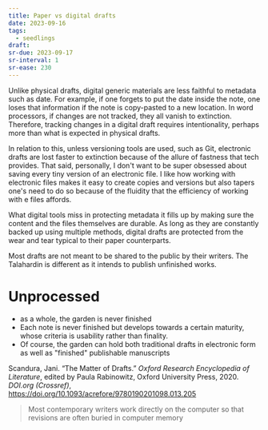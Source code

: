 ```yaml
---
title: Paper vs digital drafts
date: 2023-09-16
tags:
  - seedlings
draft:
sr-due: 2023-09-17
sr-interval: 1
sr-ease: 230
---
```

Unlike physical drafts, digital generic materials are less faithful to metadata such as date. For example, if one forgets to put the date inside the note, one loses that information if the note is copy-pasted to a new location. In word processors, if changes are not tracked, they all vanish to extinction. Therefore, tracking changes in a digital draft requires intentionality, perhaps more than what is expected in physical drafts. 

In relation to this, unless versioning tools are used, such as Git, electronic drafts are lost faster to extinction because of the allure of fastness that tech provides. That said, personally, I don't want to be super obsessed about saving every tiny version of an electronic file. I like how working with electronic files makes it easy to create copies and versions but also tapers one's need to do so because of the fluidity that the efficiency of working with e files affords.

What digital tools miss in protecting metadata it fills up by making sure the content and the files themselves are durable. As long as they are constantly backed up using multiple methods, digital drafts are protected from the wear and tear typical to their paper counterparts.

Most drafts are not meant to be shared to the public by their writers. The Talahardin is different as it intends to publish unfinished works.

# Unprocessed

- as a whole, the garden is never finished
- Each note is never finished but develops towards a certain maturity, whose criteria is usability rather than finality.
- Of course, the garden can hold both traditional drafts in electronic form as well as "finished" publishable manuscripts

Scandura, Jani. “The Matter of Drafts.” _Oxford Research Encyclopedia of Literature_, edited by Paula Rabinowitz, Oxford University Press, 2020. _DOI.org (Crossref)_, https://doi.org/10.1093/acrefore/9780190201098.013.205

>Most contemporary writers work directly on the computer so that revisions are often buried in computer memory